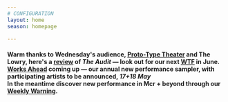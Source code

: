 ```yaml
---
# CONFIGURATION
layout: home
season: homepage

---
```

#### Warm thanks to Wednesday's audience, [Proto-Type Theater](/current/2018-springsummer/proto-type) and The Lowry, here's a <a href="http://www.thereviewshub.com/the-audit-the-lowry-salford" target="_blank">review</a> of *The Audit* — look out for our next <a href="http://www.thelowry.com/takearisk/take-a-risk-wtf-wednesday" target="_blank">WTF</a> in June.<br>[Works Ahead](/hab/worksahead) coming up — our annual new performance sampler, with participating artists to be announced, *17+18 May*<br>In the meantime discover new performance in Mcr + beyond through our <a href="http://wordofwarning.posthaven.com" target="_blank">Weekly Warning</a>.
